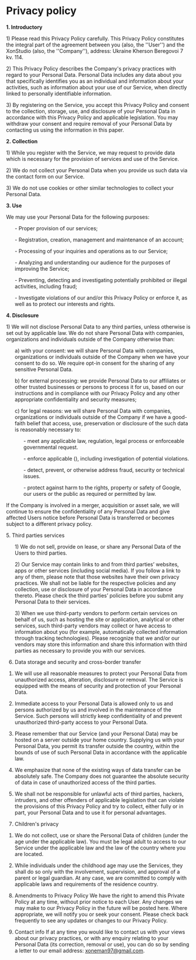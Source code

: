 <h1>Privacy policy</h1>

<b>1. Introductory</b>

<p>1) Please read this Privacy Policy carefully. This Privacy Policy constitutes the integral part of the agreement between you (also, the ''User'') and the XonStudio (also, the ''Company''), address: Ukraine Kherson Beregovoi 7 kv. 114.</p>

<p>2) This Privacy Policy describes the Company's privacy practices with regard to your Personal Data. Personal Data includes any data about you that specifically identifies you as an individual and information about your activities, such as information about your use of our Service, when directly linked to personally identifiable information.</p>

<p>3) By registering on the Service, you accept this Privacy Policy and consent to the collection, storage, use, and disclosure of your Personal Data in accordance with this Privacy Policy and applicable legislation. You may withdraw your consent and require removal of your Personal Data by contacting us using the information in this paper.</p>

<b>2. Collection</b>

<p>1) While you register with the Service, we may request to provide data which is necessary for the provision of services and use of the Service.</p>

<p>2) We do not collect your Personal Data when you provide us such data via the contact form on our Service.</p>

<p>3) We do not use cookies or other similar technologies to collect your Personal Data.</p>
 
<b>3. Use</b>
<p>We may use your Personal Data for the following purposes:</p>
<ul>
<p>- Proper provision of our services;</p>
<p>- Registration, creation, management and maintenance of an account;</p>
<p>- Processing of your inquiries and operations as to our Service;</p>
<p>- Analyzing and understanding our audience for the purposes of improving the Service;</p>
<p>- Preventing, detecting and investigating potentially prohibited or illegal activities, including fraud;</p>
<p>- Investigate violations of our  and/or this Privacy Policy or enforce it, as well as to protect our interests and rights.</p>
</ul>

<b>4. Disclosure</b>
<p>1) We will not disclose Personal Data to any third parties, unless otherwise is set out by applicable law.
We do not share Personal Data with companies, organizations and individuals outside of the Company otherwise than:</p>
<ul>
<p>a) with your consent: we will share Personal Data with companies, organizations or individuals outside of the Company when we have your consent to do so. We require opt-in consent for the sharing of any sensitive Personal Data.</p>

<p>b) for external processing: we provide Personal Data to our affiliates or other trusted businesses or persons to process it for us, based on our instructions and in compliance with our Privacy Policy and any other appropriate confidentiality and security measures;</p>

<p>c) for legal reasons: we will share Personal Data with companies, organizations or individuals outside of the Company if we have a good-faith belief that access, use, preservation or disclosure of the such data is reasonably necessary to:</p>
<ul>
<p>- meet any applicable law, regulation, legal process or enforceable governmental request.</p>
<p>- enforce applicable (), including investigation of potential violations.</p>
<p>- detect, prevent, or otherwise address fraud, security or technical issues.</p>
<p>- protect against harm to the rights, property or safety of Google, our users or the public as required or permitted by law.</p>
</ul>
</ul>

<p>If the Company is involved in a merger, acquisition or asset sale, we will continue to ensure the confidentiality of any Personal Data and give affected Users notice before Personal Data is transferred or becomes subject to a different privacy policy.</p>
 
<p>5. Third parties services</p>
<ul>
<p>1) We do not sell, provide on lease, or share any Personal Data of the Users to third parties.</p>

<p>2) Our Service may contain links to and from third parties’ websites, apps or other services (including social media). If you follow a link to any of them, please note that those websites have their own privacy practices. We shall not be liable for the respective policies and any collection, use or disclosure of your Personal Data in accordance thereto. Please check the third parties’ policies before you submit any Personal Data to their services.</p>

<p>3) When we use third-party vendors to perform certain services on behalf of us, such as hosting the site or application, analytical or other services, such third-party vendors may collect or have access to information about you (for example, automatically collected information through tracking technologies). Please recognize that we and/or our vendors may store this information and share this information with third parties as necessary to provide you with our services.</p>
</ul>

6. Data storage and security and cross-border transfer 
1) We will use all reasonable measures to protect your Personal Data from unauthorized access, alteration, disclosure or removal. The Service is equipped with the means of security and protection of your Personal Data.

2) Immediate access to your Personal Data is allowed only to us and persons authorized by us and involved in the maintenance of the Service. Such persons will strictly keep confidentiality of and prevent unauthorized third-party access to your Personal Data.

3) Please remember that our Service (and your Personal Data) may be hosted on a server outside your home country. Supplying us with your Personal Data, you permit its transfer outside the country, within the bounds of use of such Personal Data in accordance with the applicable law.

4) We emphasize that none of the existing ways of data transfer can be absolutely safe. The Company does not guarantee the absolute security of data in case of unauthorized access of the third parties.

5) We shall not be responsible for unlawful acts of third parties, hackers, intruders, and other offenders of applicable legislation that can violate the provisions of this Privacy Policy and try to collect, either fully or in part, your Personal Data and to use it for personal advantages.

7. Children's privacy
1) We do not collect, use or share the Personal Data of children (under the age under the applicable law). You must be legal adult to access to our Service under the applicable law and the law of the country where you are located.

2) While individuals under the childhood age may use the Services, they shall do so only with the involvement, supervision, and approval of a parent or legal guardian. At any case, we are committed to comply with applicable laws and requirements of the residence country.

8. Amendments to Privacy Policy
We have the right to amend this Private Policy at any time, without prior notice to each User. Any changes we may make to our Privacy Policy in the future will be posted here. Where appropriate, we will notify you or seek your consent. Please check back frequently to see any updates or changes to our Privacy Policy.
 
9. Contact info
If at any time you would like to contact us with your views about our privacy practices, or with any enquiry relating to your Personal Data (its correction, removal or use), you can do so by sending a letter to our email address: xoneman97@gmail.com.
